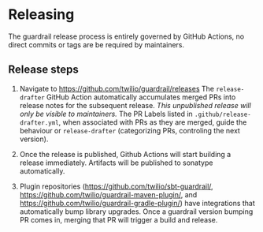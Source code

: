 # Releasing

The guardrail release process is entirely governed by GitHub Actions, no direct commits or tags are be required by maintainers.

## Release steps

1. Navigate to https://github.com/twilio/guardrail/releases
   The `release-drafter` GitHub Action automatically accumulates merged PRs into release notes for the subsequent release. *This unpublished release will only be visible to maintainers.*
   The PR Labels listed in `.github/release-drafter.yml`, when associated with PRs as they are merged, guide the behaviour or `release-drafter` (categorizing PRs, controling the next version).

2. Once the release is published, Github Actions will start building a release immediately.
   Artifacts will be published to sonatype automatically.

3. Plugin repositories (https://github.com/twilio/sbt-guardrail/, https://github.com/twilio/guardrail-maven-plugin/, and https://github.com/twilio/guardrail-gradle-plugin/) have integrations
   that automatically bump library upgrades.
   Once a guardrail version bumping PR comes in, merging that PR will trigger a build and release.
